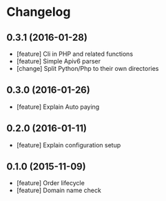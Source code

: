 Changelog
=========

## 0.3.1 (2016-01-28)
 - [feature] Cli in PHP and related functions
 - [feature] Simple Apiv6 parser
 - [change] Split Python/Php to their own directories

## 0.3.0 (2016-01-26)
 - [feature] Explain Auto paying

## 0.2.0 (2016-01-11)
 - [feature] Explain configuration setup

## 0.1.0 (2015-11-09)
 - [feature] Order lifecycle
 - [feature] Domain name check
